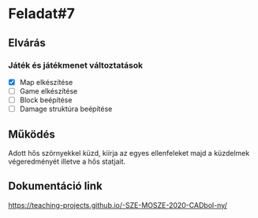 # Feladat#7

## Elvárás

### Játék és játékmenet változtatások
- [x] Map elkészítése
- [ ] Game elkészítése
- [ ] Block beépítése
- [ ] Damage struktúra beépítése

## Működés

Adott hős szörnyekkel küzd, kiírja az egyes ellenfeleket majd a küzdelmek végeredményét illetve a hős statjait.

## Dokumentáció link

https://teaching-projects.github.io/-SZE-MOSZE-2020-CADbol-ny/

